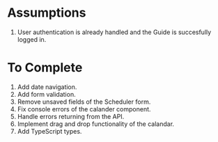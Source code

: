 # Assumptions

1. User authentication is already handled and the Guide is succesfully logged in.

# To Complete

1. Add date navigation.
2. Add form validation.
3. Remove unsaved fields of the Scheduler form.
4. Fix console errors of the calander component.
5. Handle errors returning from the API.
6. Implement drag and drop functionality of the calandar.
7. Add TypeScript types.
